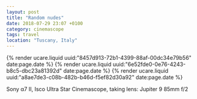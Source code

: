 ```yaml
---
layout: post
title: "Random nudes"
date: 2018-07-29 23:07 +0100
category: cinemascope
tags: travel
location: "Tuscany, Italy"
---
```


{% render ucare.liquid uuid:"8457d913-72b1-4399-88af-00dc34e79b56" date:page.date %}
{% render ucare.liquid uuid:"6e52fde0-0e76-4243-b8c5-dbc23a81392d" date:page.date %}
{% render ucare.liquid uuid:"a8ae7de3-c08b-482b-b46d-f5ef82d30a92" date:page.date %}

Sony α7 II, Isco Ultra Star Cinemascope, taking lens: Jupiter 9 85mm f/2